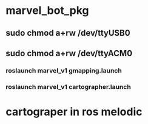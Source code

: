 # marvel_bot_pkg
## sudo chmod a+rw /dev/ttyUSB0
## sudo chmod a+rw /dev/ttyACM0
### roslaunch marvel_v1 gmapping.launch
### roslaunch marvel_v1 cartographer.launch
# cartograper in ros melodic

